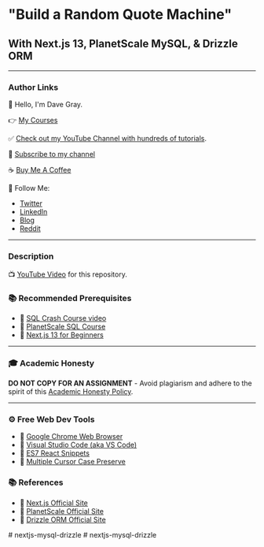 # "Build a Random Quote Machine"

## With Next.js 13, PlanetScale MySQL, & Drizzle ORM

---

### Author Links

👋 Hello, I'm Dave Gray.

👉 [My Courses](https://courses.davegray.codes/)

✅ [Check out my YouTube Channel with hundreds of tutorials](https://www.youtube.com/DaveGrayTeachesCode).

🚩 [Subscribe to my channel](https://bit.ly/3nGHmNn)

☕ [Buy Me A Coffee](https://buymeacoffee.com/DaveGray)

🚀 Follow Me:

- [Twitter](https://twitter.com/yesdavidgray)
- [LinkedIn](https://www.linkedin.com/in/davidagray/)
- [Blog](https://yesdavidgray.com)
- [Reddit](https://www.reddit.com/user/DaveOnEleven)

---

### Description

📺 [YouTube Video](https://youtu.be/d7XJjQesDtE) for this repository.


### 📚 Recommended Prerequisites
- 🔗 [SQL Crash Course video](https://youtu.be/WFNtmhwU5HU)
- 🔗 [PlanetScale SQL Course](https://planetscale.com/courses/mysql-for-developers/introduction/course-introduction)
- 🔗 [Next.js 13 for Beginners](https://youtu.be/843nec-IvW0)

---

### 🎓 Academic Honesty

**DO NOT COPY FOR AN ASSIGNMENT** - Avoid plagiarism and adhere to the spirit of this [Academic Honesty Policy](https://www.freecodecamp.org/news/academic-honesty-policy/).

---

### ⚙ Free Web Dev Tools
- 🔗 [Google Chrome Web Browser](https://google.com/chrome/)
- 🔗 [Visual Studio Code (aka VS Code)](https://code.visualstudio.com/)
- 🔗 [ES7 React Snippets](https://marketplace.visualstudio.com/items?itemName=dsznajder.es7-react-js-snippets)
- 🔗 [Multiple Cursor Case Preserve](https://marketplace.visualstudio.com/items?itemName=Cardinal90.multi-cursor-case-preserve)

### 📚 References
- 🔗 [Next.js Official Site](https://nextjs.org/)
- 🔗 [PlanetScale Official Site](https://planetscale.com/)
- 🔗 [Drizzle ORM Official Site](https://orm.drizzle.team/)

#   n e x t j s - m y s q l - d r i z z l e  
 #   n e x t j s - m y s q l - d r i z z l e  
 